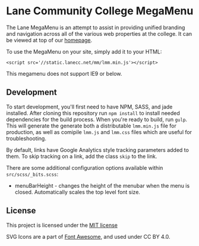 Lane Community College MegaMenu
===============================
The Lane MegaMenu is an attempt to assist in providing unified branding and navigation across all of the various web properties at the college. It can be viewed at top of our [homepage](https://www.lanecc.edu).

To use the MegaMenu on your site, simply add it to your HTML:

    <script src='//static.lanecc.net/mm/lmm.min.js'></script>

This megamenu does not support IE9 or below.

Development
-----------
To start development, you'll first need to have NPM, SASS, and jade installed. After cloning this repository run `npm install` to install needed dependencies for the build process. When you're ready to build, run `gulp`. This will generate the generate both a distributable `lmm.min.js` file for production, as well as comipile `lmm.js` and `lmm.css` files which are useful for troubleshooting.

By default, links have Google Analytics style tracking parameters added to them. To skip tracking on a link, add the class `skip` to the link.

There are some additional configuration options available within `src/scss/_bits.scss`:
* menuBarHeight - changes the height of the menubar when the menu is closed. Automatically scales the top level font size.

License
-------
This project is licensed under the [MIT license](LICENSE)

SVG Icons are a part of [Font Awesome](https://github.com/FortAwesome/Font-Awesome), and used under CC BY 4.0. 